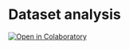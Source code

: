 # Dataset analysis
[![Open in Colaboratory](https://colab.research.google.com/assets/colab-badge.svg)](https://colab.research.google.com/github/rizerphe/dev_datasets_analysis_project/blob/main/notebook.ipynb)
